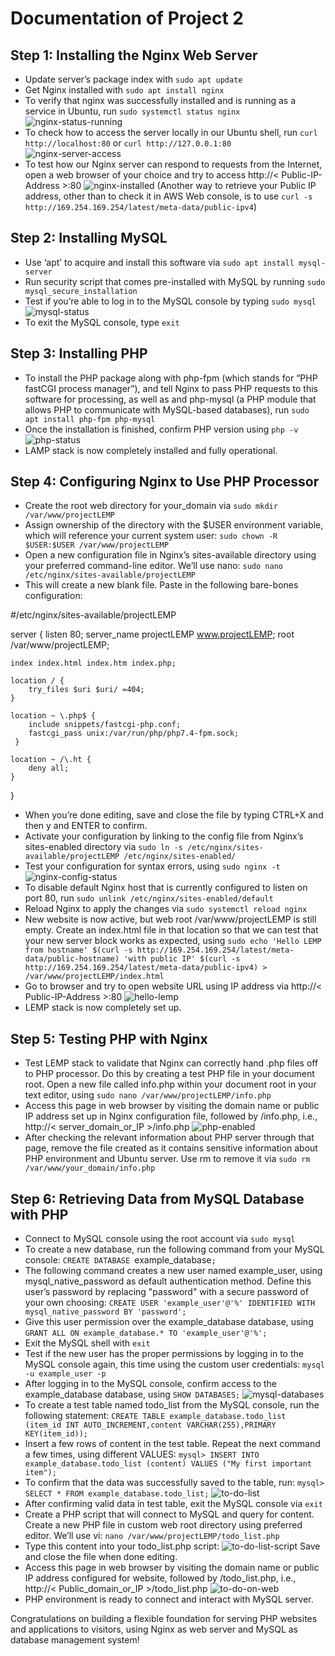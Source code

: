# Documentation of Project 2

## Step 1: Installing the Nginx Web Server
- Update server’s package index with `sudo apt update`
- Get Nginx installed with `sudo apt install nginx`
- To verify that nginx was successfully installed and is running as a service in Ubuntu, run `sudo systemctl status nginx`
![nginx-status-running](./images/nginx-status-running.PNG)
- To check how to access the server locally in our Ubuntu shell, run `curl http://localhost:80` or `curl http://127.0.0.1:80`
![nginx-server-access](./images/nginx-server-access.PNG)
- To test how our Nginx server can respond to requests from the Internet, open a web browser of your choice and try to access http://< Public-IP-Address >:80
![nginx-installed](./images/nginx-installed.PNG)
(Another way to retrieve your Public IP address, other than to check it in AWS Web console, is to use `curl -s http://169.254.169.254/latest/meta-data/public-ipv4`)

## Step 2: Installing MySQL
- Use ‘apt’ to acquire and install this software via `sudo apt install mysql-server`
- Run security script that comes pre-installed with MySQL by running `sudo mysql_secure_installation`
- Test if you’re able to log in to the MySQL console by typing `sudo mysql`
![mysql-status](./images/mysql-status.PNG)
- To exit the MySQL console, type `exit`

## Step 3: Installing PHP
- To install the PHP package along with php-fpm (which stands for “PHP fastCGI process manager”), and tell Nginx to pass PHP requests to this software for processing, as well as and php-mysql (a PHP module that allows PHP to communicate with MySQL-based databases), run `sudo apt install php-fpm php-mysql`
- Once the installation is finished, confirm PHP version using `php -v`
![php-status](./images/php-status.PNG)
- LAMP stack is now completely installed and fully operational.

## Step 4: Configuring Nginx to Use PHP Processor
- Create the root web directory for your_domain via `sudo mkdir /var/www/projectLEMP`
- Assign ownership of the directory with the $USER environment variable, which will reference your current system user: `sudo chown -R $USER:$USER /var/www/projectLEMP`
- Open a new configuration file in Nginx’s sites-available directory using your preferred command-line editor. We’ll use nano: `sudo nano /etc/nginx/sites-available/projectLEMP`
- This will create a new blank file. Paste in the following bare-bones configuration:

#/etc/nginx/sites-available/projectLEMP

server {
    listen 80;
    server_name projectLEMP www.projectLEMP;
    root /var/www/projectLEMP;

    index index.html index.htm index.php;

    location / {
        try_files $uri $uri/ =404;
    }

    location ~ \.php$ {
        include snippets/fastcgi-php.conf;
        fastcgi_pass unix:/var/run/php/php7.4-fpm.sock;
     }

    location ~ /\.ht {
        deny all;
    }

}
- When you’re done editing, save and close the file by typing CTRL+X and then y and ENTER to confirm.
- Activate your configuration by linking to the config file from Nginx’s sites-enabled directory via `sudo ln -s /etc/nginx/sites-available/projectLEMP /etc/nginx/sites-enabled/`
- Test your configuration for syntax errors, using `sudo nginx -t`
![nginx-config-status](./images/nginx-config-status.PNG)
- To disable default Nginx host that is currently configured to listen on port 80, run `sudo unlink /etc/nginx/sites-enabled/default`
- Reload Nginx to apply the changes via `sudo systemctl reload nginx`
- New website is now active, but web root /var/www/projectLEMP is still empty. Create an index.html file in that location so that we can test that your new server block works as expected, using `sudo echo 'Hello LEMP from hostname' $(curl -s http://169.254.169.254/latest/meta-data/public-hostname) 'with public IP' $(curl -s http://169.254.169.254/latest/meta-data/public-ipv4) > /var/www/projectLEMP/index.html`
- Go to browser and try to open website URL using IP address via http://< Public-IP-Address >:80
![hello-lemp](./images/hello-lemp.PNG)
- LEMP stack is now completely set up.

## Step 5: Testing PHP with Nginx
- Test LEMP stack to validate that Nginx can correctly hand .php files off to PHP processor. Do this by creating a test PHP file in your document root. Open a new file called info.php within your document root in your text editor, using `sudo nano /var/www/projectLEMP/info.php`
- Access this page in web browser by visiting the domain name or public IP address set up in Nginx configuration file, followed by /info.php, i.e., http://< server_domain_or_IP >/info.php
![php-enabled](./images/php-enabled.PNG)
- After checking the relevant information about PHP server through that page, remove the file created as it contains sensitive information about PHP environment and Ubuntu server. Use rm to remove it via `sudo rm /var/www/your_domain/info.php`

## Step 6: Retrieving Data from MySQL Database with PHP
- Connect to MySQL console using the root account via `sudo mysql`
- To create a new database, run the following command from your MySQL console: `CREATE DATABASE `example_database`;`
- The following command creates a new user named example_user, using mysql_native_password as default authentication method. Define this user’s password by replacing "password" with a secure password of your own choosing: `CREATE USER 'example_user'@'%' IDENTIFIED WITH mysql_native_password BY 'password';`
- Give this user permission over the example_database database, using `GRANT ALL ON example_database.* TO 'example_user'@'%';`
- Exit the MySQL shell with `exit`
- Test if the new user has the proper permissions by logging in to the MySQL console again, this time using the custom user credentials: `mysql -u example_user -p`
- After logging in to the MySQL console, confirm access to the example_database database, using `SHOW DATABASES;`
![mysql-databases](./images/mysql-databases.PNG)
- To create a test table named todo_list from the MySQL console, run the following statement: `CREATE TABLE example_database.todo_list (item_id INT AUTO_INCREMENT,content VARCHAR(255),PRIMARY KEY(item_id));`
- Insert a few rows of content in the test table. Repeat the next command a few times, using different VALUES: `mysql> INSERT INTO example_database.todo_list (content) VALUES ("My first important item");`
- To confirm that the data was successfully saved to the table, run: `mysql>  SELECT * FROM example_database.todo_list;`
![to-do-list](./images/to-do-list.PNG)
- After confirming valid data in test table, exit the MySQL console via `exit`
- Create a PHP script that will connect to MySQL and query for content. Create a new PHP file in custom web root directory using preferred editor. We’ll use vi: `nano /var/www/projectLEMP/todo_list.php`
- Type this content into your todo_list.php script:
![to-do-list-script](./images/to-do-list-script.PNG)
Save and close the file when done editing.
- Access this page in web browser by visiting the domain name or public IP address configured for website, followed by /todo_list.php, i.e., http://< Public_domain_or_IP >/todo_list.php
![to-do-on-web](./images/to-do-on-web.PNG)
- PHP environment is ready to connect and interact with MySQL server.

Congratulations on building a flexible foundation for serving PHP websites and applications to visitors, using Nginx as web server and MySQL as database management system!
